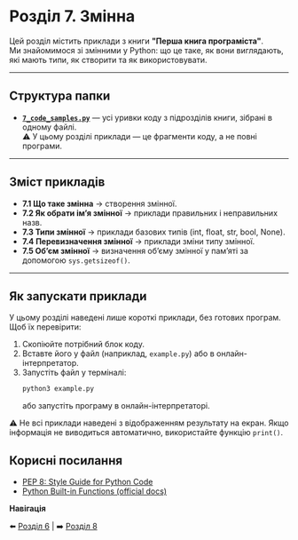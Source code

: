 # Розділ 7. Змінна

Цей розділ містить приклади з книги **"Перша книга програміста"**.  
Ми знайомимося зі змінними у Python: що це таке, як вони виглядають, які мають типи, як створити та як використовувати.

---

## Структура папки

- [**`7_code_samples.py`**](./7_code_samples.py) — усі уривки коду з підрозділів книги, зібрані в одному файлі.  
  ⚠️ У цьому розділі приклади — це фрагменти коду, а не повні програми.

---

## Зміст прикладів

- **7.1 Що таке змінна** → створення змінної.  
- **7.2 Як обрати ім’я змінної** → приклади правильних і неправильних назв.  
- **7.3 Типи змінної** → приклади базових типів (int, float, str, bool, None).  
- **7.4 Перевизначення змінної** → приклади зміни типу змінної.  
- **7.5 Об’єм змінної** → визначення об’єму змінної у пам’яті за допомогою `sys.getsizeof()`.

---

## Як запускати приклади

У цьому розділі наведені лише короткі приклади, без готових програм.  
Щоб їх перевірити:  

1. Скопіюйте потрібний блок коду.  
2. Вставте його у файл (наприклад, `example.py`) або в онлайн-інтерпретатор.  
3. Запустіть файл у терміналі:  
    ```bash
    python3 example.py
    ```
    або запустіть програму в онлайн-інтерпретаторі.

⚠️ Не всі приклади наведені з відображенням результату на екран. Якщо інформація не виводиться автоматично, використайте функцію `print()`.

## Корисні посилання

- [PEP 8: Style Guide for Python Code](https://docs.python.org/3/library/functions.html)
- [Python Built-in Functions (official docs)](https://peps.python.org/pep-0008/)

**Навігація**

⬅️ [Розділ 6](../../06/ua) | ➡️ [Розділ 8](../../08/ua)
